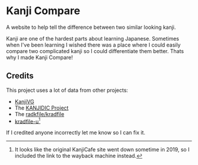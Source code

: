 # Kanji Compare
A website to help tell the difference between two similar looking kanji.

Kanji are one of the hardest parts about learning Japanese. Sometimes when I've been learning I wished there was a place where I could easily compare two complicated kanji so I could differentiate them better. Thats why I made Kanji Compare!

## Credits
This project uses a lot of data from other projects: 
- [KanjiVG](https://kanjivg.tagaini.net/)
- The [KANJIDIC Project](https://www.edrdg.org/wiki/index.php/KANJIDIC_Project)
- The [radkfile/kradfile](https://www.edrdg.org/krad/kradinf.html) 
- [kradfile-u](https://web.archive.org/web/20191017063523/http://www.kanjicafe.com/kradfile_license.htm)[^note]

If I credited anyone incorrectly let me know so I can fix it.

[^note]: It looks like the original KanjiCafe site went down sometime in 2019, so I included the link to the wayback machine instead.
